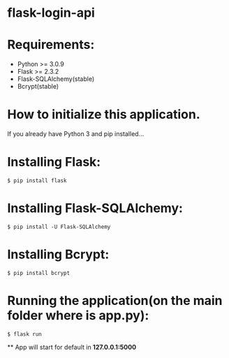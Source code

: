# flask-login-api

<h1>Requirements:</h1>

- Python >= 3.0.9
- Flask >= 2.3.2
- Flask-SQLAlchemy(stable)
- Bcrypt(stable)
 
<h1>How to initialize this application.</h1>
<p>If you already have Python 3 and pip installed...</p>
<h1>Installing Flask:</h1>
<code>$ pip install flask</code>
<h1>Installing Flask-SQLAlchemy:</h1>
<code>$ pip install -U Flask-SQLAlchemy</code>
<h1>Installing Bcrypt:</h1>
<code>$ pip install bcrypt</code>
<h1>Running the application(on the main folder where is app.py):</h1>
<code>$ flask run</code>
<br>
<p>** App will start for default in <strong>127.0.0.1:5000</strong></p>
